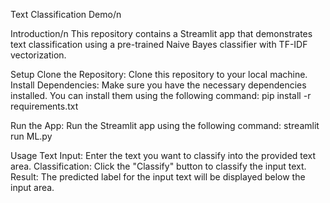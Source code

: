 Text Classification Demo/n

Introduction/n
This repository contains a Streamlit app that demonstrates text classification using a pre-trained Naive Bayes classifier with TF-IDF vectorization.

Setup
Clone the Repository: Clone this repository to your local machine.
Install Dependencies: Make sure you have the necessary dependencies installed. You can install them using the following command:
pip install -r requirements.txt

Run the App: Run the Streamlit app using the following command:
streamlit run ML.py

Usage
Text Input: Enter the text you want to classify into the provided text area.
Classification: Click the "Classify" button to classify the input text.
Result: The predicted label for the input text will be displayed below the input area.



